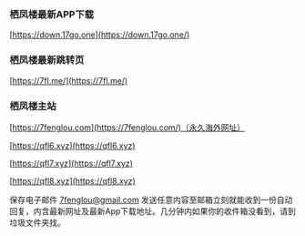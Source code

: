 ### 栖凤楼最新APP下载<br>

[https://down.17go.one](https://down.17go.one/)<br>

### 栖凤楼最新跳转页<br>

[https://7fl.me/](https://7fl.me/)<br>

### 栖凤楼主站<br>

[https://7fenglou.com](https://7fenglou.com/)（永久海外网址）<br>

[https://qfl6.xyz](https://qfl6.xyz)<br>

[https://qfl7.xyz](https://qfl7.xyz)<br>

[https://qfl8.xyz](https://qfl8.xyz)<br>

保存电子邮件 7fenglou@gmail.com 发送任意内容至邮箱立刻就能收到一份自动回复，内含最新网址及最新App下载地址。几分钟内如果你的收件箱没看到，请到垃圾文件夹找。<br>
